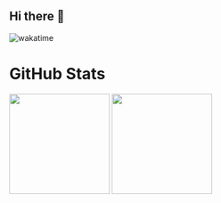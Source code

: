 ## Hi there 👋

![wakatime](https://wakatime.com/badge/user/70ddbe18-d9cc-4e76-901b-edbd62f97640.svg)
<h1>GitHub Stats</h1>

<div>
  <img height="180em" src="https://github-readme-stats.vercel.app/api?username=difome&theme=highcontrast&show_icons=true&hide_border=true&count_private=true" />
  <img height="180em" src="https://github-readme-stats.vercel.app/api/top-langs/?username=difome&theme=highcontrast&show_icons=true&hide_border=true&layout=compact" />
</div>
